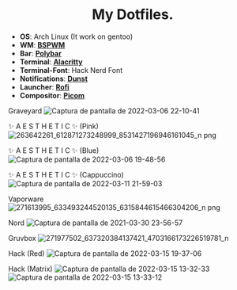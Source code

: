 <h1 align="center">
    My Dotfiles. 
</h1>


* **OS**: Arch Linux (It work on gentoo)
* **WM**: **[BSPWM](https://github.com/baskerville/bspwm)**
* **Bar**: **[Polybar](https://github.com/polybar/polybar)**
* **Terminal**:  **[Alacritty](https://github.com/alacritty/alacritty)**
* **Terminal-Font**: Hack Nerd Font
* **Notifications**: **[Dunst](https://github.com/dunst-project/dunst)** 
* **Launcher**: **[Rofi](https://github.com/davatorium/rofi)** 
* **Compositor**: **[Picom](https://github.com/jonaburg/picom/)** 

Graveyard
![Captura de pantalla de 2022-03-06 22-10-41](https://user-images.githubusercontent.com/79339064/156967463-6b1a405c-ab2c-45ba-8cbd-1342c7977ac1.png)

✨ A E S T H E T I C ✨ (Pink)
![263642261_612871273248999_8531427196946161045_n png](https://user-images.githubusercontent.com/79339064/150658111-6e90cb1a-ca18-42e7-afe1-e3d7e698b301.jpg)

✨ A E S T H E T I C ✨ (Blue)
![Captura de pantalla de 2022-03-06 19-48-56](https://user-images.githubusercontent.com/79339064/156954229-e459fd81-941e-49c7-bc74-f87ac9161b08.png)

✨ A E S T H E T I C ✨ (Cappuccino)
![Captura de pantalla de 2022-03-11 21-59-03](https://user-images.githubusercontent.com/79339064/158038846-b44ac137-0e7b-4ca1-9731-4886fdaea12c.png)

Vaporware
![271613995_633493244520135_6315844615466304206_n png](https://user-images.githubusercontent.com/79339064/150658131-20db12ee-2135-4820-ac8e-db4a5f068d03.jpg)

Nord
![Captura de pantalla de 2021-03-30 23-56-57](https://user-images.githubusercontent.com/79339064/114251726-b7d80180-9967-11eb-8901-05087e794ce1.png)

Gruvbox
![271977502_637320384137421_4703166173226519781_n](https://user-images.githubusercontent.com/79339064/150658124-2bb35645-284c-46ac-bdcf-b3766b13bb8c.png)

Hack (Red)
![Captura de pantalla de 2022-03-15 19-37-06](https://user-images.githubusercontent.com/79339064/158499446-9a8cfcab-4a1e-4e3b-a6b8-2b1462e2f05c.png)


Hack (Matrix)
![Captura de pantalla de 2022-03-15 13-32-33](https://user-images.githubusercontent.com/79339064/158499495-8028d1e6-3394-478b-b225-f7f7b4314c3b.png)
![Captura de pantalla de 2022-03-15 13-33-12](https://user-images.githubusercontent.com/79339064/158499509-0a5737a3-fefc-4df5-86fe-68ab5bb2387d.png)


